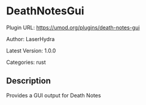 # DeathNotesGui

Plugin URL: https://umod.org/plugins/death-notes-gui

Author: LaserHydra

Latest Version: 1.0.0

Categories: rust

## Description

Provides a GUI output for Death Notes
